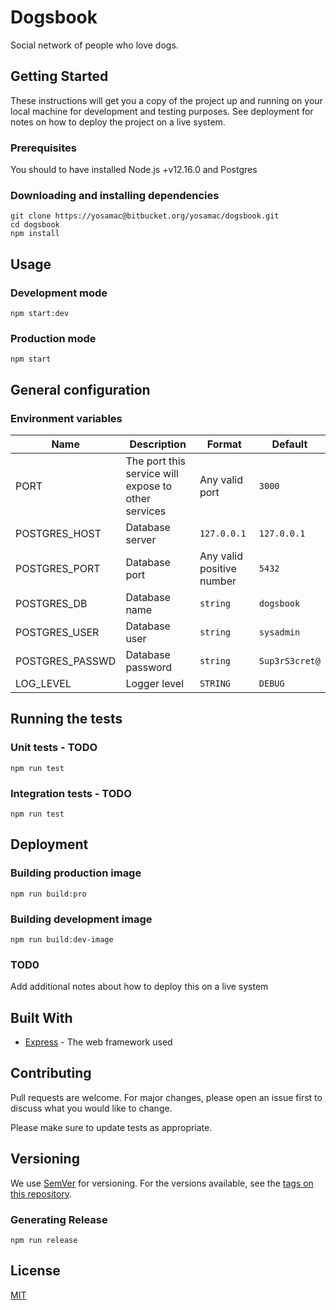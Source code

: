 # Dogsbook

Social network of people who love dogs. 

## Getting Started

These instructions will get you a copy of the project up and running on your local machine for development and testing purposes. See deployment for notes on how to deploy the project on a live system.

### Prerequisites

You should to have installed Node.js +v12.16.0 and Postgres

### Downloading and installing dependencies

```shell
git clone https://yosamac@bitbucket.org/yosamac/dogsbook.git
cd dogsbook
npm install
```

## Usage

### Development mode

```shell
npm start:dev
```

### Production mode

```shell
npm start
```

## General configuration

### Environment variables

| Name            | Description                                           | Format                         | Default                |
| --------------- | ------------------------------------------------------| ------------------------------ | ---------------------- |
| PORT            | The port this service will expose to other services   | Any valid port                 |  `3000`                |
| POSTGRES_HOST   | Database server                                       | `127.0.0.1`                    | `127.0.0.1`            |
| POSTGRES_PORT   | Database port                                         | Any valid positive number      | `5432`                 |
| POSTGRES_DB     | Database name                                         | `string`                       | `dogsbook`             |
| POSTGRES_USER   | Database user                                         | `string`                       | `sysadmin`             |
| POSTGRES_PASSWD | Database password                                     | `string`                       | `Sup3rS3cret@`         |
| LOG_LEVEL       | Logger level                                          | `STRING`                       | `DEBUG`                |


## Running the tests

### Unit tests - TODO

```shell
npm run test 
```

### Integration tests - TODO
```shell
npm run test
```

## Deployment

### Building production image
```shell
npm run build:pro
```

### Building development image
```shell
npm run build:dev-image
```

### TOD0

Add additional notes about how to deploy this on a live system


## Built With

* [Express](https://expressjs.com/en/4x/api.html) - The web framework used


## Contributing
Pull requests are welcome. For major changes, please open an issue first to discuss what you would like to change.

Please make sure to update tests as appropriate.

## Versioning

We use [SemVer](http://semver.org/) for versioning. For the versions available, see the [tags on this repository](https://github.com/yosamac/dogsbook/branch/master/tags). 

### Generating Release

```shell
npm run release
```

## License
[MIT](https://choosealicense.com/licenses/mit/)

